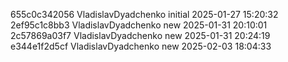 655c0c342056 VladislavDyadchenko initial 2025-01-27 15:20:32
2ef95c1c8bb3 VladislavDyadchenko new 2025-01-31 20:10:01
2c57869a03f7 VladislavDyadchenko new 2025-01-31 20:24:19
e344e1f2d5cf VladislavDyadchenko new 2025-02-03 18:04:33